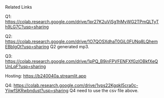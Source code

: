 Related Links

Q1: https://colab.research.google.com/drive/1pr27K2uVjSg1hMyWG2TPmQLTyTh9LG7C?usp=sharing 

Q2: https://colab.research.google.com/drive/1O7QOSXdhaT0GiL0FUNq8LQhemEBbIgOt?usp=sharing
Q2 generated mp3.

Q3: https://colab.research.google.com/drive/1pPQ_B9inFPVFENFXfGzIOBkfXeQUnLqF?usp=sharing  

Hosting: https://b240040a.streamlit.app

Q4: https://colab.research.google.com/drive/1vps22KgqkI5cra0c-YjiwfSKRwbndust?usp=sharing
Q4 need to use the csv file above.
